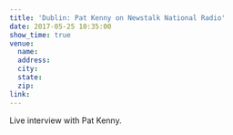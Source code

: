 ```yaml
---
title: 'Dublin: Pat Kenny on Newstalk National Radio'
date: 2017-05-25 10:35:00
show_time: true
venue:
  name:
  address:
  city:
  state:
  zip:
link:
---
```



Live interview with Pat Kenny.
